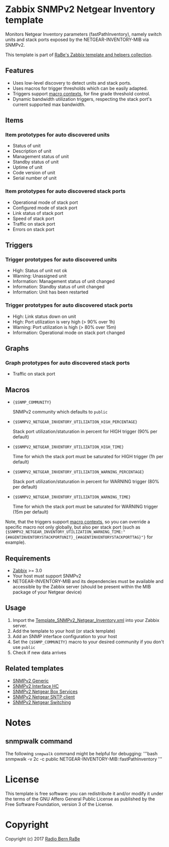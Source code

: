 # Zabbix SNMPv2 Netgear Inventory template
Monitors Netgear Inventory parameters (fastPathInventory), namely switch units
and stack ports exposed by the NETGEAR-INVENTORY-MIB via SNMPv2.

This template is part of [RaBe's Zabbix template and helpers
collection](https://github.com/radiorabe/rabe-zabbix).

## Features
* Uses low-level discovery to detect units and stack ports.
* Uses macros for trigger thresholds which can be easily adapted.
* Triggers support [macro contexts](https://www.zabbix.com/documentation/3.0/manual/config/macros/usermacros#macro_context), for fine grade threshold control.
* Dynamic bandwidth utilization triggers, respecting the stack port's current supported max bandwidth.

## Items
### Item prototypes for auto discovered units
* Status of unit
* Description of unit
* Management status of unit
* Standby status of unit
* Uptime of unit
* Code version of unit
* Serial number of unit

### Item prototypes for auto discovered stack ports
* Operational mode of stack port
* Configured mode of stack port 
* Link status of stack port
* Speed of stack port
* Traffic on stack port
* Errors on stack port

## Triggers
### Trigger prototypes for auto discovered units
* High: Status of unit not ok
* Warning: Unassigned unit
* Information: Management status of unit changed
* Information: Standby status of unit changed
* Information: Unit has been restarted

### Trigger prototypes for auto discovered stack ports
* High: Link status down on unit
* High: Port utilization is very high (> 90% over 1h)
* Warning: Port utilization is high (> 80% over 15m)
* Information: Operational mode on stack port changed

## Graphs
### Graph prototypes for auto discovered stack ports
* Traffic on stack port

## Macros
* <code>{$SNMP_COMMUNITY}</code>

  SNMPv2 community which defaults to <code>public</code>

* <code>{$SNMPV2_NETGEAR_INVENTORY_UTILIZATION_HIGH_PERCENTAGE}</code>

  Stack port utilization/staturation in percent for HIGH trigger (90% per default)

* <code>{$SNMPV2_NETGEAR_INVENTORY_UTILIZATION_HIGH_TIME}</code>

  Time for which the stack port  must be saturated for HIGH trigger (1h per default)  

* <code>{$SNMPV2_NETGEAR_INVENTORY_UTILIZATION_WARNING_PERCENTAGE}</code>

  Stack port utilization/staturation in percent for WARNING trigger (80% per default)
  
* <code>{$SNMPV2_NETGEAR_INVENTORY_UTILIZATION_WARNING_TIME}</code>

  Time for which the stack port must be saturated for WARNING trigger (15m per default)

Note, that the triggers support [macro contexts](https://www.zabbix.com/documentation/3.0/manual/config/macros/usermacros#macro_context),
so you can override a specific macro not only globally, but also per stack port
(such as <code>{$SNMPV2_NETGEAR_INVENTORY_UTILIZATION_WARNING_TIME:"{#AGENTINVENTORYSTACKPORTUNIT}_{#AGENTINVENTORYSTACKPORTTAG}"}</code>
for example).

## Requirements
* [Zabbix](https://www.zabbix.com/) >= 3.0
* Your host must support SNMPv2
* NETGEAR-INVENTORY-MIB and its dependencies must be available and accessible by the Zabbix server (should be present within the MIB package of your Netgear device)

## Usage
1. Import the [Template_SNMPv2_Netgear_Inventory.xml](Template_SNMPv2_Netgear_Inventory.xml) into your Zabbix server.
2. Add the template to your host (or stack template)
3. Add an SNMP interface configuration to your host
4. Set the <code>{$SNMP_COMMUNITY}</code> macro to your desired community if you don't use <code>public</code>
5. Check if new data arrives

## Related templates
* [SNMPv2 Generic](../SNMPv2_Generic)
* [SNMPv2 Interface HC](../SNMPv2_Interface_HC)
* [SNMPv2 Netgear Box Services](../SNMPv2_Netgear_Box_Services)
* [SNMPv2 Netgear SNTP client](../SNMPv2_Netgear_SNTP_client)
* [SNMPv2 Netgear Switching](../SNMPv2_Netgear_Switching)

# Notes
## snmpwalk command
The following <code>snmpwalk</code> command might be helpful for debugging:
'''bash
snmpwalk -v 2c -c public <HOST> NETGEAR-INVENTORY-MIB::fastPathInventory
'''

# License
This template is free software: you can redistribute it and/or modify it under
the terms of the GNU Affero General Public License as published by the Free
Software Foundation, version 3 of the License.

# Copyright
Copyright (c) 2017 [Radio Bern RaBe](http://www.rabe.ch)
